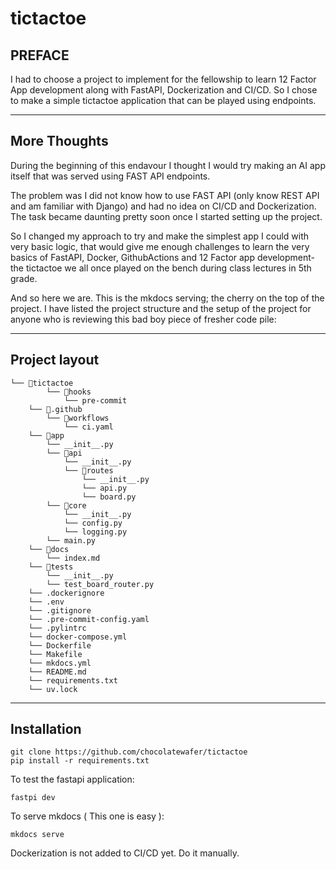 # tictactoe

## PREFACE
I had to choose a project to implement for the fellowship to learn 12 Factor App development along with FastAPI, Dockerization and CI/CD. So I chose to make a simple tictactoe application that can be played using endpoints.

---

## More Thoughts

During the beginning of this endavour I thought I would try making an AI app itself that was served using FAST API endpoints.

The problem was I did not know how to use FAST API (only know REST API and am familiar with Django) and had no idea on CI/CD and Dockerization. The task became daunting pretty soon once I started setting up the project.

So I changed my approach to try and make the simplest app I could with very basic logic, that would give me enough challenges to learn the very basics of FastAPI, Docker, GithubActions and 12 Factor app development- the tictactoe we all once played on the bench during class lectures in 5th grade.

And so here we are. This is the mkdocs serving; the cherry on the top of the project. I have listed the project structure and the setup of the project for anyone who is reviewing this bad boy piece of fresher code pile:

---

## Project layout
```
└── 📁tictactoe
        └── 📁hooks
            └── pre-commit
    └── 📁.github
        └── 📁workflows
            └── ci.yaml
    └── 📁app
        └── __init__.py
        └── 📁api
            └── __init__.py
            └── 📁routes
                └── __init__.py
                └── api.py
                └── board.py
        └── 📁core
            └── __init__.py
            └── config.py
            └── logging.py
        └── main.py
    └── 📁docs
        └── index.md
    └── 📁tests
        └── __init__.py
        └── test_board_router.py
    └── .dockerignore
    └── .env
    └── .gitignore
    └── .pre-commit-config.yaml
    └── .pylintrc
    └── docker-compose.yml
    └── Dockerfile
    └── Makefile
    └── mkdocs.yml
    └── README.md
    └── requirements.txt
    └── uv.lock
```
---

## Installation

```
git clone https://github.com/chocolatewafer/tictactoe
pip install -r requirements.txt
```
To test the fastapi application:
```
fastpi dev
```
To serve mkdocs ( This one is easy ):
```
mkdocs serve
```
Dockerization is not added to CI/CD yet. Do it manually.
